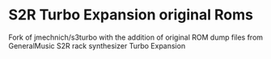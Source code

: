 # S2R Turbo Expansion original Roms

Fork of jmechnich/s3turbo with the addition of original ROM dump files from GeneralMusic S2R rack synthesizer Turbo Expansion
